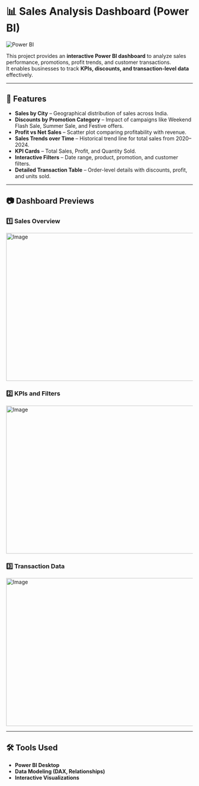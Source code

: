 # 📊 Sales Analysis Dashboard (Power BI)

![Power BI](https://img.shields.io/badge/Power%20BI-Dashboard-F2C811?style=for-the-badge&logo=power-bi&logoColor=black)

This project provides an **interactive Power BI dashboard** to analyze sales performance, promotions, profit trends, and customer transactions.  
It enables businesses to track **KPIs, discounts, and transaction-level data** effectively.

---

## 🚀 Features
- **Sales by City** – Geographical distribution of sales across India.
- **Discounts by Promotion Category** – Impact of campaigns like Weekend Flash Sale, Summer Sale, and Festive offers.
- **Profit vs Net Sales** – Scatter plot comparing profitability with revenue.
- **Sales Trends over Time** – Historical trend line for total sales from 2020–2024.
- **KPI Cards** – Total Sales, Profit, and Quantity Sold.
- **Interactive Filters** – Date range, product, promotion, and customer filters.
- **Detailed Transaction Table** – Order-level details with discounts, profit, and units sold.

---

## 📷 Dashboard Previews
### 1️⃣ Sales Overview

<img width="600" height="400" alt="Image" src="https://github.com/user-attachments/assets/c8b8b7f1-791f-4cae-8f16-5a888b0b77fd" />

### 2️⃣ KPIs and Filters

<img width="600" height="400" alt="Image" src="https://github.com/user-attachments/assets/ff6a042a-a1d6-49b2-929b-668b425d7506" />


### 3️⃣ Transaction Data

<img width="600" height="400" alt="Image" src="https://github.com/user-attachments/assets/138263ad-4beb-4a27-bf9c-214cd985c02a" />

---

## 🛠️ Tools Used
- **Power BI Desktop**
- **Data Modeling (DAX, Relationships)**
- **Interactive Visualizations**
